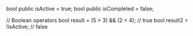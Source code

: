 bool public isActive = true;
bool public isCompleted = false;

// Boolean operators
bool result = (5 > 3) && (2 < 4); // true
bool result2 = !isActive; // false

